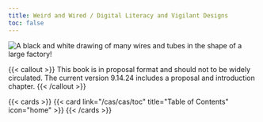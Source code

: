 ```yaml
---
title: Weird and Wired / Digital Literacy and Vigilant Designs
toc: false
---
```


![A black and white drawing of many wires and tubes in the shape of a large factory!](cas/assets/factory.png "A placeholder image [AI generated]")

{{< callout >}}
  This book is in proposal format and should not to be widely circulated. The current version 9.14.24 includes a proposal and introduction chapter. 
{{< /callout >}}

{{< cards >}}
  	{{< card link="/cas/cas/toc" title="Table of Contents" icon="home" >}}
{{< /cards >}}

